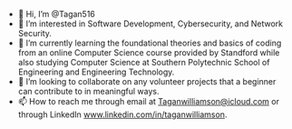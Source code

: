 - 👋 Hi, I’m @Tagan516
- 👀 I’m interested in Software Development, Cybersecurity, and Network Security.
- 🌱 I’m currently learning the foundational theories and basics of coding from an online Computer Science course provided by Standford while also studying Computer Science at Southern Polytechnic School of Engineering and Engineering Technology.
- 💞️ I’m looking to collaborate on any volunteer projects that a beginner can contribute to in meaningful ways.
- 📫 How to reach me through email at Taganwilliamson@icloud.com or through LinkedIn www.linkedin.com/in/taganwilliamson. 

<!---
Tagan516/Tagan516 is a ✨ special ✨ repository because its `README.md` (this file) appears on your GitHub profile.
You can click the Preview link to take a look at your changes.
--->

